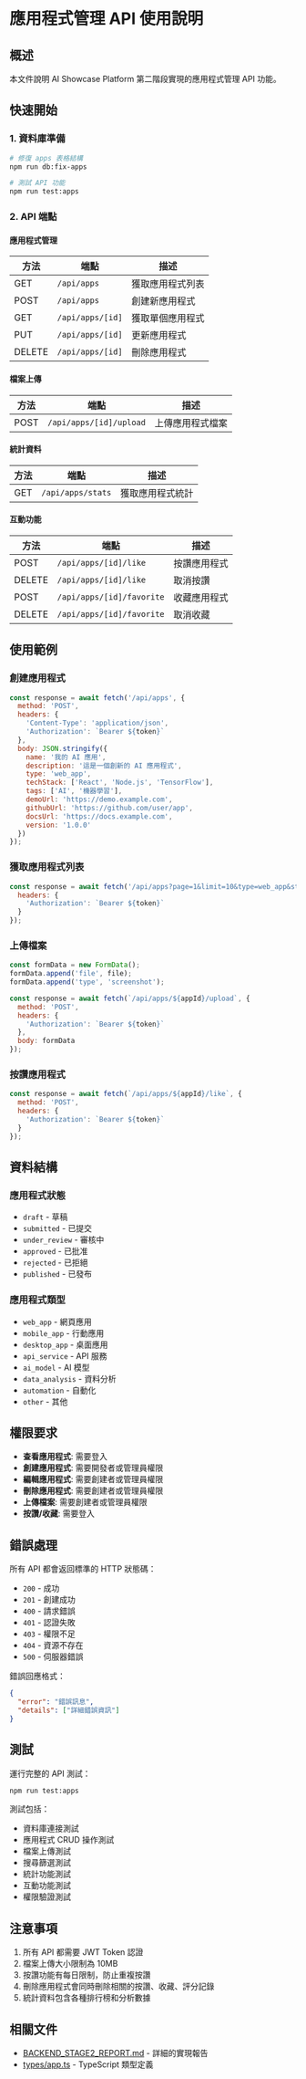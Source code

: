 # 應用程式管理 API 使用說明

## 概述

本文件說明 AI Showcase Platform 第二階段實現的應用程式管理 API 功能。

## 快速開始

### 1. 資料庫準備

```bash
# 修復 apps 表格結構
npm run db:fix-apps

# 測試 API 功能
npm run test:apps
```

### 2. API 端點

#### 應用程式管理

| 方法 | 端點 | 描述 |
|------|------|------|
| GET | `/api/apps` | 獲取應用程式列表 |
| POST | `/api/apps` | 創建新應用程式 |
| GET | `/api/apps/[id]` | 獲取單個應用程式 |
| PUT | `/api/apps/[id]` | 更新應用程式 |
| DELETE | `/api/apps/[id]` | 刪除應用程式 |

#### 檔案上傳

| 方法 | 端點 | 描述 |
|------|------|------|
| POST | `/api/apps/[id]/upload` | 上傳應用程式檔案 |

#### 統計資料

| 方法 | 端點 | 描述 |
|------|------|------|
| GET | `/api/apps/stats` | 獲取應用程式統計 |

#### 互動功能

| 方法 | 端點 | 描述 |
|------|------|------|
| POST | `/api/apps/[id]/like` | 按讚應用程式 |
| DELETE | `/api/apps/[id]/like` | 取消按讚 |
| POST | `/api/apps/[id]/favorite` | 收藏應用程式 |
| DELETE | `/api/apps/[id]/favorite` | 取消收藏 |

## 使用範例

### 創建應用程式

```javascript
const response = await fetch('/api/apps', {
  method: 'POST',
  headers: {
    'Content-Type': 'application/json',
    'Authorization': `Bearer ${token}`
  },
  body: JSON.stringify({
    name: '我的 AI 應用',
    description: '這是一個創新的 AI 應用程式',
    type: 'web_app',
    techStack: ['React', 'Node.js', 'TensorFlow'],
    tags: ['AI', '機器學習'],
    demoUrl: 'https://demo.example.com',
    githubUrl: 'https://github.com/user/app',
    docsUrl: 'https://docs.example.com',
    version: '1.0.0'
  })
});
```

### 獲取應用程式列表

```javascript
const response = await fetch('/api/apps?page=1&limit=10&type=web_app&status=published', {
  headers: {
    'Authorization': `Bearer ${token}`
  }
});
```

### 上傳檔案

```javascript
const formData = new FormData();
formData.append('file', file);
formData.append('type', 'screenshot');

const response = await fetch(`/api/apps/${appId}/upload`, {
  method: 'POST',
  headers: {
    'Authorization': `Bearer ${token}`
  },
  body: formData
});
```

### 按讚應用程式

```javascript
const response = await fetch(`/api/apps/${appId}/like`, {
  method: 'POST',
  headers: {
    'Authorization': `Bearer ${token}`
  }
});
```

## 資料結構

### 應用程式狀態

- `draft` - 草稿
- `submitted` - 已提交
- `under_review` - 審核中
- `approved` - 已批准
- `rejected` - 已拒絕
- `published` - 已發布

### 應用程式類型

- `web_app` - 網頁應用
- `mobile_app` - 行動應用
- `desktop_app` - 桌面應用
- `api_service` - API 服務
- `ai_model` - AI 模型
- `data_analysis` - 資料分析
- `automation` - 自動化
- `other` - 其他

## 權限要求

- **查看應用程式**: 需要登入
- **創建應用程式**: 需要開發者或管理員權限
- **編輯應用程式**: 需要創建者或管理員權限
- **刪除應用程式**: 需要創建者或管理員權限
- **上傳檔案**: 需要創建者或管理員權限
- **按讚/收藏**: 需要登入

## 錯誤處理

所有 API 都會返回標準的 HTTP 狀態碼：

- `200` - 成功
- `201` - 創建成功
- `400` - 請求錯誤
- `401` - 認證失敗
- `403` - 權限不足
- `404` - 資源不存在
- `500` - 伺服器錯誤

錯誤回應格式：

```json
{
  "error": "錯誤訊息",
  "details": ["詳細錯誤資訊"]
}
```

## 測試

運行完整的 API 測試：

```bash
npm run test:apps
```

測試包括：
- 資料庫連接測試
- 應用程式 CRUD 操作測試
- 檔案上傳測試
- 搜尋篩選測試
- 統計功能測試
- 互動功能測試
- 權限驗證測試

## 注意事項

1. 所有 API 都需要 JWT Token 認證
2. 檔案上傳大小限制為 10MB
3. 按讚功能有每日限制，防止重複按讚
4. 刪除應用程式會同時刪除相關的按讚、收藏、評分記錄
5. 統計資料包含各種排行榜和分析數據

## 相關文件

- [BACKEND_STAGE2_REPORT.md](./BACKEND_STAGE2_REPORT.md) - 詳細的實現報告
- [types/app.ts](./types/app.ts) - TypeScript 類型定義 